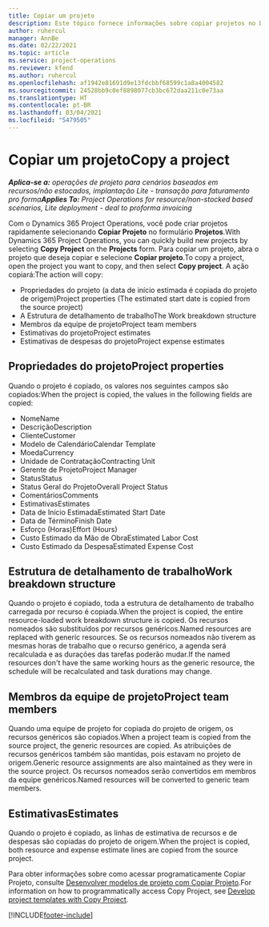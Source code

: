 ```yaml
---
title: Copiar um projeto
description: Este tópico fornece informações sobre copiar projetos no Dynamics 365 Project Operations.
author: ruhercul
manager: AnnBe
ms.date: 02/22/2021
ms.topic: article
ms.service: project-operations
ms.reviewer: kfend
ms.author: ruhercul
ms.openlocfilehash: af1942e81691d9e13fdcbbf68599c1a8a4004582
ms.sourcegitcommit: 24528bb9c0ef8898077cb3bc672daa211c0e73aa
ms.translationtype: HT
ms.contentlocale: pt-BR
ms.lasthandoff: 03/04/2021
ms.locfileid: "5479505"
---
```

# <a name="copy-a-project"></a><span data-ttu-id="40553-103">Copiar um projeto</span><span class="sxs-lookup"><span data-stu-id="40553-103">Copy a project</span></span>

<span data-ttu-id="40553-104">_**Aplica-se a:** operações de projeto para cenários baseados em recursos/não estocados, implantação Lite - transação para faturamento pro forma_</span><span class="sxs-lookup"><span data-stu-id="40553-104">_**Applies To:** Project Operations for resource/non-stocked based scenarios, Lite deployment - deal to proforma invoicing_</span></span>

<span data-ttu-id="40553-105">Com o Dynamics 365 Project Operations, você pode criar projetos rapidamente selecionando **Copiar Projeto** no formulário **Projetos**.</span><span class="sxs-lookup"><span data-stu-id="40553-105">With Dynamics 365 Project Operations, you can quickly build new projects by selecting **Copy Project** on the **Projects** form.</span></span> <span data-ttu-id="40553-106">Para copiar um projeto, abra o projeto que deseja copiar e selecione **Copiar projeto**.</span><span class="sxs-lookup"><span data-stu-id="40553-106">To copy a project, open the project you want to copy, and then select **Copy project**.</span></span> <span data-ttu-id="40553-107">A ação copiará:</span><span class="sxs-lookup"><span data-stu-id="40553-107">The action will copy:</span></span>

- <span data-ttu-id="40553-108">Propriedades do projeto (a data de início estimada é copiada do projeto de origem)</span><span class="sxs-lookup"><span data-stu-id="40553-108">Project properties (The estimated start date is copied from the source project)</span></span>
- <span data-ttu-id="40553-109">A Estrutura de detalhamento de trabalho</span><span class="sxs-lookup"><span data-stu-id="40553-109">The Work breakdown structure</span></span>
- <span data-ttu-id="40553-110">Membros da equipe de projeto</span><span class="sxs-lookup"><span data-stu-id="40553-110">Project team members</span></span>
- <span data-ttu-id="40553-111">Estimativas do projeto</span><span class="sxs-lookup"><span data-stu-id="40553-111">Project estimates</span></span>
- <span data-ttu-id="40553-112">Estimativas de despesas do projeto</span><span class="sxs-lookup"><span data-stu-id="40553-112">Project expense estimates</span></span>

## <a name="project-properties"></a><span data-ttu-id="40553-113">Propriedades do projeto</span><span class="sxs-lookup"><span data-stu-id="40553-113">Project properties</span></span>

<span data-ttu-id="40553-114">Quando o projeto é copiado, os valores nos seguintes campos são copiados:</span><span class="sxs-lookup"><span data-stu-id="40553-114">When the project is copied, the values in the following fields are copied:</span></span>

- <span data-ttu-id="40553-115">Nome</span><span class="sxs-lookup"><span data-stu-id="40553-115">Name</span></span>
- <span data-ttu-id="40553-116">Descrição</span><span class="sxs-lookup"><span data-stu-id="40553-116">Description</span></span>
- <span data-ttu-id="40553-117">Cliente</span><span class="sxs-lookup"><span data-stu-id="40553-117">Customer</span></span>
- <span data-ttu-id="40553-118">Modelo de Calendário</span><span class="sxs-lookup"><span data-stu-id="40553-118">Calendar Template</span></span>
- <span data-ttu-id="40553-119">Moeda</span><span class="sxs-lookup"><span data-stu-id="40553-119">Currency</span></span>
- <span data-ttu-id="40553-120">Unidade de Contratação</span><span class="sxs-lookup"><span data-stu-id="40553-120">Contracting Unit</span></span>
- <span data-ttu-id="40553-121">Gerente de Projeto</span><span class="sxs-lookup"><span data-stu-id="40553-121">Project Manager</span></span>
- <span data-ttu-id="40553-122">Status</span><span class="sxs-lookup"><span data-stu-id="40553-122">Status</span></span>
- <span data-ttu-id="40553-123">Status Geral do Projeto</span><span class="sxs-lookup"><span data-stu-id="40553-123">Overall Project Status</span></span>
- <span data-ttu-id="40553-124">Comentários</span><span class="sxs-lookup"><span data-stu-id="40553-124">Comments</span></span>
- <span data-ttu-id="40553-125">Estimativas</span><span class="sxs-lookup"><span data-stu-id="40553-125">Estimates</span></span>
- <span data-ttu-id="40553-126">Data de Início Estimada</span><span class="sxs-lookup"><span data-stu-id="40553-126">Estimated Start Date</span></span>
- <span data-ttu-id="40553-127">Data de Término</span><span class="sxs-lookup"><span data-stu-id="40553-127">Finish Date</span></span>
- <span data-ttu-id="40553-128">Esforço (Horas)</span><span class="sxs-lookup"><span data-stu-id="40553-128">Effort (Hours)</span></span>
- <span data-ttu-id="40553-129">Custo Estimado da Mão de Obra</span><span class="sxs-lookup"><span data-stu-id="40553-129">Estimated Labor Cost</span></span>
- <span data-ttu-id="40553-130">Custo Estimado da Despesa</span><span class="sxs-lookup"><span data-stu-id="40553-130">Estimated Expense Cost</span></span>

## <a name="work-breakdown-structure"></a><span data-ttu-id="40553-131">Estrutura de detalhamento de trabalho</span><span class="sxs-lookup"><span data-stu-id="40553-131">Work breakdown structure</span></span>

<span data-ttu-id="40553-132">Quando o projeto é copiado, toda a estrutura de detalhamento de trabalho carregada por recurso é copiada.</span><span class="sxs-lookup"><span data-stu-id="40553-132">When the project is copied, the entire resource-loaded work breakdown structure is copied.</span></span> <span data-ttu-id="40553-133">Os recursos nomeados são substituídos por recursos genéricos.</span><span class="sxs-lookup"><span data-stu-id="40553-133">Named resources are replaced with generic resources.</span></span> <span data-ttu-id="40553-134">Se os recursos nomeados não tiverem as mesmas horas de trabalho que o recurso genérico, a agenda será recalculada e as durações das tarefas poderão mudar.</span><span class="sxs-lookup"><span data-stu-id="40553-134">If the named resources don't have the same working hours as the generic resource, the schedule will be recalculated and task durations may change.</span></span>

## <a name="project-team-members"></a><span data-ttu-id="40553-135">Membros da equipe de projeto</span><span class="sxs-lookup"><span data-stu-id="40553-135">Project team members</span></span>

<span data-ttu-id="40553-136">Quando uma equipe de projeto for copiada do projeto de origem, os recursos genéricos são copiados.</span><span class="sxs-lookup"><span data-stu-id="40553-136">When a project team is copied from the source project, the generic resources are copied.</span></span> <span data-ttu-id="40553-137">As atribuições de recursos genéricos também são mantidas, pois estavam no projeto de origem.</span><span class="sxs-lookup"><span data-stu-id="40553-137">Generic resource assignments are also maintained as they were in the source project.</span></span> <span data-ttu-id="40553-138">Os recursos nomeados serão convertidos em membros da equipe genéricos.</span><span class="sxs-lookup"><span data-stu-id="40553-138">Named resources will be converted to generic team members.</span></span>

## <a name="estimates"></a><span data-ttu-id="40553-139">Estimativas</span><span class="sxs-lookup"><span data-stu-id="40553-139">Estimates</span></span>

<span data-ttu-id="40553-140">Quando o projeto é copiado, as linhas de estimativa de recursos e de despesas são copiadas do projeto de origem.</span><span class="sxs-lookup"><span data-stu-id="40553-140">When the project is copied, both resource and expense estimate lines are copied from the source project.</span></span> 

<span data-ttu-id="40553-141">Para obter informações sobre como acessar programaticamente Copiar Projeto, consulte [Desenvolver modelos de projeto com Copiar Projeto](dev-copy-project.md).</span><span class="sxs-lookup"><span data-stu-id="40553-141">For information on how to programmatically access Copy Project, see [Develop project templates with Copy Project](dev-copy-project.md).</span></span>


[!INCLUDE[footer-include](../includes/footer-banner.md)]

